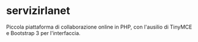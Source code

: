 # servizirlanet
Piccola piattaforma di collaborazione online in PHP, con l'ausilio di TinyMCE e Bootstrap 3 per l'interfaccia.
